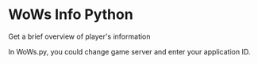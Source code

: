 # WoWs Info Python
Get a brief overview of player's information

In WoWs.py, you could change game server and enter your application ID.
